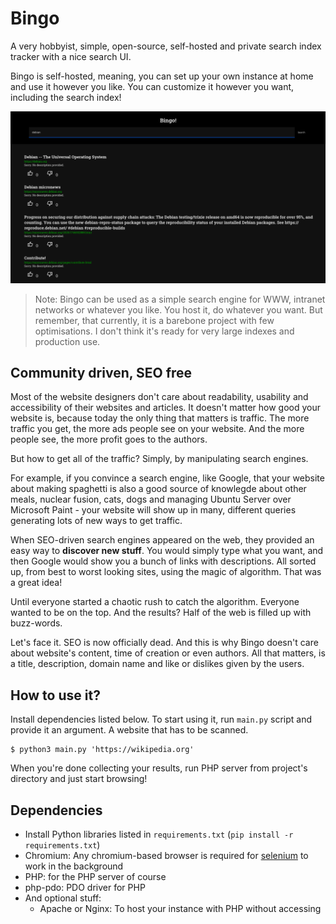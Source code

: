 # Bingo
A very hobbyist, simple, open-source, self-hosted and private search index tracker with a nice search UI.

Bingo is self-hosted, meaning, you can set up your own instance at home and use it however you like.
You can customize it however you want, including the search index!

![A screenshot of Bingo running](./Screenshot.png)

> Note: Bingo can be used as a simple search engine for WWW, intranet networks or whatever you like. You host it, do whatever you want.
But remember, that currently, it is a barebone project with few optimisations.
I don't think it's ready for very large indexes and production use.

## Community driven, SEO free
Most of the website designers don't care about readability, usability and accessibility of their websites and articles.
It doesn't matter how good your website is, because today the only thing that matters is traffic.
The more traffic you get, the more ads people see on your website. And the more people see, the more profit goes to the authors.

But how to get all of the traffic? Simply, by manipulating search engines.

For example, if you convince a search engine, like Google, that your website about making spaghetti is also a good source of
knowlegde about other meals, nuclear fusion, cats, dogs and managing Ubuntu Server over Microsoft Paint - your website will show up in many,
different queries generating lots of new ways to get traffic.

When SEO-driven search engines appeared on the web, they provided an easy way to **discover new stuff**.
You would simply type what you want, and then Google would show you a bunch of links with descriptions.
All sorted up, from best to worst looking sites, using the magic of algorithm.
That was a great idea!

Until everyone started a chaotic rush to catch the algorithm. Everyone wanted to be on the top. And the results?
Half of the web is filled up with buzz-words.

Let's face it. SEO is now officially dead.
And this is why Bingo doesn't care about website's content, time of creation or even authors.
All that matters, is a title, description, domain name and like or dislikes given by the users.

## How to use it?
Install dependencies listed below.
To start using it, run `main.py` script and provide it an argument. A website that has to be scanned.

```
$ python3 main.py 'https://wikipedia.org'
```

When you're done collecting your results, run PHP server from project's directory and just start browsing!

## Dependencies

- Install Python libraries listed in `requirements.txt` (`pip install -r requirements.txt`)
- Chromium: Any chromium-based browser is required for [selenium](https://www.selenium.dev/) to work in the background
- PHP: for the PHP server of course
- php-pdo: PDO driver for PHP
- And optional stuff:
  - Apache or Nginx: To host your instance with PHP without accessing 
